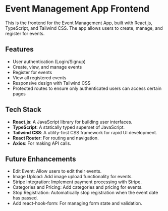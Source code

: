 # Event Management App Frontend
This is the frontend for the Event Management App, built with React.js, TypeScript, and Tailwind CSS. The app allows users to create, manage, and register for events.


## Features
- User authentication (Login/Signup)
- Create, view, and manage events
- Register for events
- View all registered events
- Responsive design with Tailwind CSS
- Protected routes to ensure only authenticated users can access certain pages


## Tech Stack
- **React.js**: A JavaScript library for building user interfaces.
- **TypeScript**: A statically typed superset of JavaScript.
- **Tailwind CSS**: A utility-first CSS framework for rapid UI development.
- **React Router**: For routing and navigation.
- **Axios**: For making API calls.


## Future Enhancements
- Edit Event: Allow users to edit their events.
- Image Upload: Add image upload functionality for events.
- Stripe Integration: Implement payment processing with Stripe.
- Categories and Pricing: Add categories and pricing for events.
- Stop Registration: Automatically stop registration when the event date has passed.
- Add react-hook-form: For managing form state and validation. 


